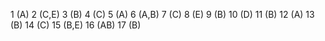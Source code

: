 1 (A)
2 (C,E)
3 (B)
4 (C)
5 (A)
6 (A,B)
7 (C)
8 (E)
9 (B)
10 (D)
11 (B)
12 (A)
13 (B)
14 (C)
15 (B,E)
16 (AB)
17 (B)

